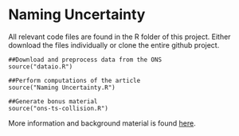 # Naming Uncertainty

All relevant code files are found in the R folder of this
project. Either download the files individually or clone the entire
github project.

    ##Download and preprocess data from the ONS
    source("dataio.R")

	##Perform computations of the article
    source("Naming Uncertainty.R")

	##Generate bonus material
	source("ons-ts-collision.R")

More information and background material is found [here](http://staff.math.su.se/hoehle/naming/).
